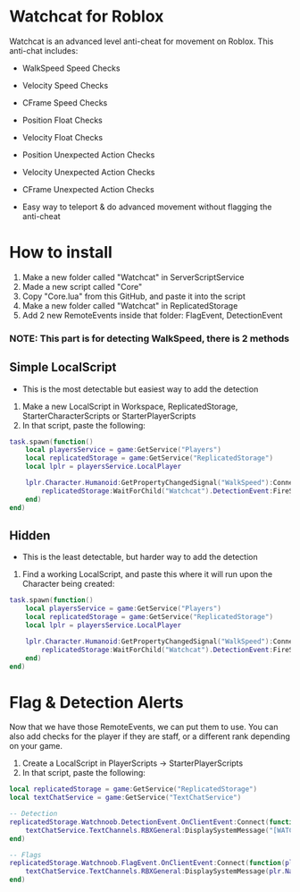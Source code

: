 # Watchcat for Roblox
Watchcat is an advanced level anti-cheat for movement on Roblox.
This anti-chat includes:
- WalkSpeed Speed Checks
- Velocity Speed Checks
- CFrame Speed Checks
- Position Float Checks
- Velocity Float Checks
- Position Unexpected Action Checks
- Velocity Unexpected Action Checks
- CFrame Unexpected Action Checks

- Easy way to teleport & do advanced movement without flagging the anti-cheat
# How to install
1. Make a new folder called "Watchcat" in ServerScriptService
2. Made a new script called "Core"
3. Copy "Core.lua" from this GitHub, and paste it into the script
4. Make a new folder called "Watchcat" in ReplicatedStorage
5. Add 2 new RemoteEvents inside that folder: FlagEvent, DetectionEvent
### NOTE: This part is for detecting WalkSpeed, there is 2 methods
## Simple LocalScript
- This is the most detectable but easiest way to add the detection
1. Make a new LocalScript in Workspace, ReplicatedStorage, StarterCharacterScripts or StarterPlayerScripts
2. In that script, paste the following:
```lua
task.spawn(function()
	local playersService = game:GetService("Players")
	local replicatedStorage = game:GetService("ReplicatedStorage")
	local lplr = playersService.LocalPlayer

	lplr.Character.Humanoid:GetPropertyChangedSignal("WalkSpeed"):Connect(function()
		replicatedStorage:WaitForChild("Watchcat").DetectionEvent:FireServer(lplr.Character.Humanoid.WalkSpeed)
	end)
end)
```
## Hidden
- This is the least detectable, but harder way to add the detection
1. Find a working LocalScript, and paste this where it will run upon the Character being created:
```lua
task.spawn(function()
	local playersService = game:GetService("Players")
	local replicatedStorage = game:GetService("ReplicatedStorage")
	local lplr = playersService.LocalPlayer

	lplr.Character.Humanoid:GetPropertyChangedSignal("WalkSpeed"):Connect(function()
		replicatedStorage:WaitForChild("Watchcat").DetectionEvent:FireServer(lplr.Character.Humanoid.WalkSpeed)
	end)
end)
```
# Flag & Detection Alerts
Now that we have those RemoteEvents, we can put them to use. You can also add checks for the player if they are staff, or a different rank depending on your game.
1. Create a LocalScript in PlayerScripts -> StarterPlayerScripts
2. In that script, paste the following:
```lua
local replicatedStorage = game:GetService("ReplicatedStorage")
local textChatService = game:GetService("TextChatService")

-- Detection
replicatedStorage.Watchnoob.DetectionEvent.OnClientEvent:Connect(function(plr)
	textChatService.TextChannels.RBXGeneral:DisplaySystemMessage("[WATCHCAT CHEAT DETECTION] A player has been removed from your game for exploiting.")
end)

-- Flags
replicatedStorage.Watchnoob.FlagEvent.OnClientEvent:Connect(function(plr: Player, detection)
	textChatService.TextChannels.RBXGeneral:DisplaySystemMessage(plr.Name.." has flagged "..detection)
end)
```

